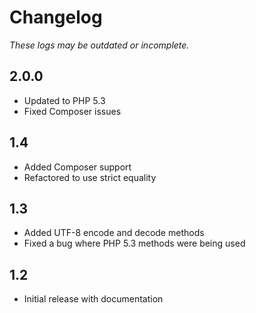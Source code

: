 # Changelog #

*These logs may be outdated or incomplete.*

## 2.0.0 ##

* Updated to PHP 5.3
* Fixed Composer issues

## 1.4 ##

* Added Composer support
* Refactored to use strict equality

## 1.3 ##

* Added UTF-8 encode and decode methods
* Fixed a bug where PHP 5.3 methods were being used

## 1.2 ##

* Initial release with documentation
